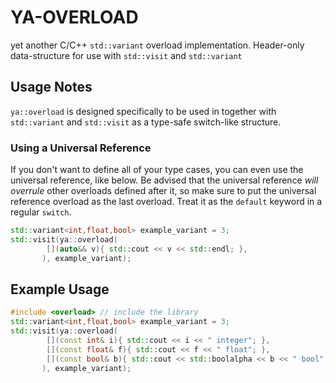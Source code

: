 # YA-OVERLOAD
yet another C/C++ `std::variant` overload implementation. Header-only data-structure for use with `std::visit` and `std::variant`

## Usage Notes
`ya::overload` is designed specifically to be used in together with `std::variant` and
`std::visit` as a type-safe switch-like structure.

### Using a Universal Reference
If you don't want to define all of your type cases, you can even use the universal reference, like below. 
Be advised that the universal reference _will overrule_ other overloads defined after it, so make sure to put the universal
reference overload as the last overload. Treat it as the `default` keyword in a regular `switch`.
```c++
std::variant<int,float,bool> example_variant = 3;
std::visit(ya::overload(
        [](auto&& v){ std::cout << v << std::endl; },
       ), example_variant);
```

## Example Usage
```c++
#include <overload> // include the library
std::variant<int,float,bool> example_variant = 3;
std::visit(ya::overload(
        [](const int& i){ std::cout << i << " integer"; },
        [](const float& f){ std::cout << f << " float"; },
        [](const bool& b){ std::cout << std::boolalpha << b << " bool"; }
       ), example_variant);
```
